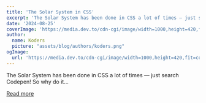 ```yaml
---
title: 'The Solar System in CSS'
excerpt: 'The Solar System has been done in CSS a lot of times — just search Codepen! So why do it...'
date: '2024-08-25'
coverImage: 'https://media.dev.to/cdn-cgi/image/width=1000,height=420,fit=cover,gravity=auto,format=auto/https%3A%2F%2Fdev-to-uploads.s3.amazonaws.com%2Fuploads%2Farticles%2Fcisezprc0baagpjb7wna.png'
author:
  name: Koders
  picture: "assets/blog/authors/koders.png"
ogImage:
  url: 'https://media.dev.to/cdn-cgi/image/width=1000,height=420,fit=cover,gravity=auto,format=auto/https%3A%2F%2Fdev-to-uploads.s3.amazonaws.com%2Fuploads%2Farticles%2Fcisezprc0baagpjb7wna.png'
---
```


The Solar System has been done in CSS a lot of times — just search Codepen! So why do it...

[Read more](https://dev.to/madsstoumann/the-solar-system-in-css-51bo)
